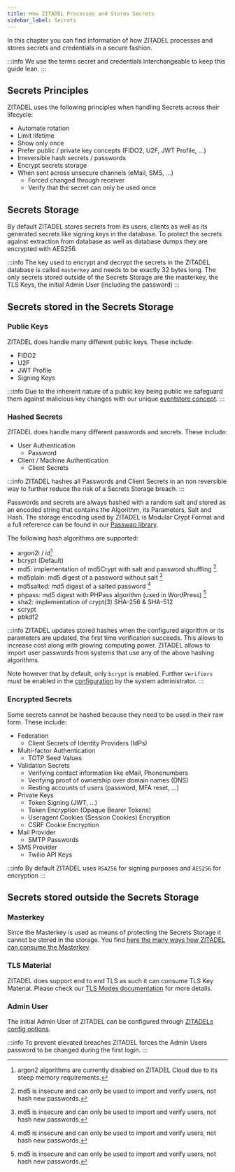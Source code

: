 ```yaml
---
title: How ZITADEL Processes and Stores Secrets
sidebar_label: Secrets
---
```


In this chapter you can find information of how ZITADEL processes and stores secrets and credentials in a secure fashion. 

:::info
We use the terms secret and credentials interchangeable to keep this guide lean.
:::

## Secrets Principles

ZITADEL uses the following principles when handling Secrets across their lifecycle:

- Automate rotation
- Limit lifetime
- Show only once
- Prefer public / private key concepts (FIDO2, U2F, JWT Profile, ...)
- Irreversible hash secrets / passwords
- Encrypt secrets storage
- When sent across unsecure channels (eMail, SMS, ...)
  - Forced changed through receiver
  - Verify that the secret can only be used once

## Secrets Storage

By default ZITADEL stores secrets from its users, clients as well as its generated secrets like signing keys in the database.
To protect the secrets against extraction from database as well as database dumps they are encrypted with AES256.

:::info
The key used to encrypt and decrypt the secrets in the ZITADEL database is called `masterkey` and needs to be exactly 32 bytes long.
The only secrets stored outside of the Secrets Storage are the masterkey, the TLS Keys, the initial Admin User (including the password)
:::

## Secrets stored in the Secrets Storage

### Public Keys

ZITADEL does handle many different public keys. These include:

- FIDO2
- U2F
- JWT Profile
- Signing Keys

:::info
Due to the inherent nature of a public key being public we safeguard them against malicious key changes with our unique [eventstore concept](../eventstore/overview).
:::

### Hashed Secrets

ZITADEL does handle many different passwords and secrets. These include:

- User Authentication
  - Password
- Client / Machine Authentication
  - Client Secrets

:::info
ZITADEL hashes all Passwords and Client Secrets in an non reversible way to further reduce the risk of a Secrets Storage breach.
:::

Passwords and secrets are always hashed with a random salt and stored as an encoded string that contains the Algorithm, its Parameters, Salt and Hash.
The storage encoding used by ZITADEL is Modular Crypt Format and a full reference can be found in our [Passwap library](https://github.com/zitadel/passwap#encoding).

The following hash algorithms are supported:

- argon2i / id[^1]
- bcrypt (Default)
- md5: implementation of md5Crypt with salt and password shuffling [^2]
- md5plain: md5 digest of a password without salt [^2]
- md5salted: md5 digest of a salted password [^2]
- phpass: md5 digest with PHPass algorithm (used in WordPress) [^2]
- sha2: implementation of crypt(3) SHA-256 & SHA-512
- scrypt
- pbkdf2

[^1]: argon2 algorithms are currently disabled on ZITADEL Cloud due to its steep memory requirements.
[^2]: md5 is insecure and can only be used to import and verify users, not hash new passwords.

:::info
ZITADEL updates stored hashes when the configured algorithm or its parameters are updated,
the first time verification succeeds.
This allows to increase cost along with growing computing power.
ZITADEL allows to import user passwords from systems that use any of the above hashing algorithms.

Note however that by default, only `bcrypt` is enabled. 
Further `Verifiers` must be enabled in the [configuration](/self-hosting/manage/configure) by the system administrator. 
:::

### Encrypted Secrets

Some secrets cannot be hashed because they need to be used in their raw form. These include:

- Federation
  - Client Secrets of Identity Providers (IdPs)
- Multi-factor Authentication
  - TOTP Seed Values
- Validation Secrets
  - Verifying contact information like eMail, Phonenumbers
  - Verifying proof of ownership over domain names (DNS)
  - Resting accounts of users (password, MFA reset, ...)
- Private Keys
  - Token Signing (JWT, ...)
  - Token Encryption (Opaque Bearer Tokens)
  - Useragent Cookies (Session Cookies) Encryption
  - CSRF Cookie Encryption
- Mail Provider
  - SMTP Passwords
- SMS Provider
  - Twilio API Keys

:::info
By default ZITADEL uses `RSA256` for signing purposes and `AES256` for encryption
:::

## Secrets stored outside the Secrets Storage

### Masterkey

Since the Masterkey is used as means of protecting the Secrets Storage it cannot be stored in the storage.
You find [here the many ways how ZITADEL can consume the Masterkey](/docs/self-hosting/manage/configure).

### TLS Material

ZITADEL does support end to end TLS as such it can consume TLS Key Material.
Please check our [TLS Modes documentation](/docs/self-hosting/manage/tls_modes) for more details.

### Admin User

The initial Admin User of ZITADEL can be configured through [ZITADELs config options](/docs/self-hosting/manage/configure).

:::info
To prevent elevated breaches ZITADEL forces the Admin Users password to be changed during the first login.
:::


